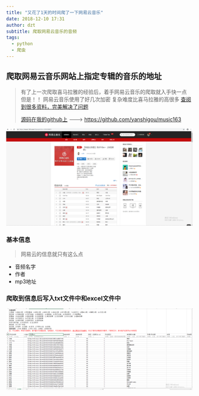 ```yaml
---
title: "又花了1天的时间爬了一下网易云音乐"
date: 2018-12-10 17:31
author: dzt
subtitle: 爬取网易云音乐的音频
tags:
  - python
  - 爬虫
---
```




## 爬取网易云音乐网站上指定专辑的音乐的地址
> 有了上一次爬取喜马拉雅的经验后，着手网易云音乐的爬取就入手快一点
> 但是！！
> 网易云音乐使用了好几次加密 复杂难度比喜马拉雅的高很多
> [查阅到很多资料，完美解决了问题](https://blog.csdn.net/qq_38282706/article/details/80251666)
>
> [源码在我的github上](https://github.com/yanshigou/music163) ---> https://github.com/yanshigou/music163

![](https://raw.githubusercontent.com/yanshigou/yanshigou.github.io/master/img/t/wangyiyunyinyue.png)

### 基本信息

> 网易云的信息就只有这么点

* 音频名字
* 作者
* mp3地址



### 爬取到信息后写入txt文件中和excel文件中


![](https://raw.githubusercontent.com/yanshigou/yanshigou.github.io/master/img/t/wangyiyunyinyue_excel.png)
